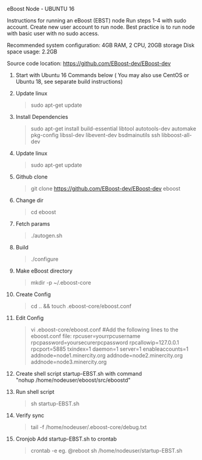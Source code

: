 eBoost Node - UBUNTU 16

Instructions for running an eBoost (EBST) node
Run steps 1-4 with sudo account.  Create new user account to run node. Best practice is to run node with basic user with no sudo access.

Recommended system configuration: 4GB RAM, 2 CPU, 20GB storage
Disk space usage: 2.2GB

Source code location:  https://github.com/EBoost-dev/EBoost-dev

1.	Start with Ubuntu 16	Commands below  ( You may also use CentOS or Ubuntu 18, see separate build instructions)
2.	Update linux	
    > sudo apt-get update
3.	Install Dependencies	
    > sudo apt-get install build-essential libtool autotools-dev automake pkg-config libssl-dev libevent-dev bsdmainutils ssh libboost-all-dev
4.	Update linux	
    > sudo apt-get update
5.	Github clone	
    > git clone https://github.com/EBoost-dev/EBoost-dev eboost
6.	Change dir	
    > cd eboost
7.	Fetch params	
    > ./autogen.sh
8.	Build	
    > ./configure
9.	Make eBoost directory	
    > mkdir -p ~/.eboost-core

10.	Create Config	
    > cd .. && touch .eboost-core/eboost.conf
11.	Edit Config	
    > vi .eboost-core/eboost.conf
	#Add the following lines to the eboost.conf file:
rpcuser=yourrpcusername
rpcpassword=yoursecurerpcpassword
rpcallowip=127.0.0.1
rpcport=5885
txindex=1
daemon=1
server=1
enableaccounts=1
addnode=node1.minercity.org
addnode=node2.minercity.org
addnode=node3.minercity.org
12.	Create shell script startup-EBST.sh with command	
     "nohup /home/nodeuser/eboost/src/eboostd"
13.	Run shell script	
    > sh startup-EBST.sh
14.	Verify sync	
    > tail -f /home/nodeuser/.eboost-core/debug.txt
15.	Cronjob	Add startup-EBST.sh to crontab
    > crontab -e
eg.  @reboot sh /home/nodeuser/startup-EBST.sh
